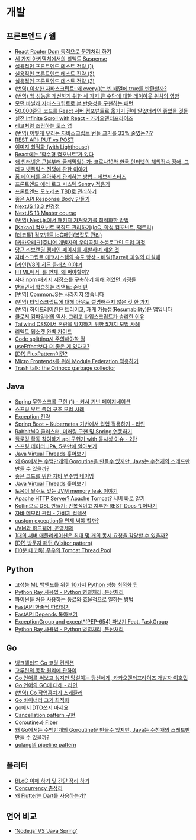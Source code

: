 # 개발

## 프론트엔드 / 웹

- [React Router Dom 동적으로 분기처리 하기](https://tech.kakao.com/2022/07/13/active-routing-for-e-certificate/)
- [세 가지 아키텍처에서의 리액트 Suspense](https://velog.io/@lky5697/suspense-in-different-architectures)
- [실용적인 프론트엔드 테스트 전략 (1)](https://meetup.nhncloud.com/posts/174)
- [실용적인 프론트엔드 테스트 전략 (2)](https://meetup.nhncloud.com/posts/178)
- [실용적인 프론트엔드 테스트 전략 (3)](https://meetup.nhncloud.com/posts/180)
- [(번역) 이상한 자바스크립트: 왜 every()는 빈 배열에 true를 반환할까?](https://naver.me/53U2spCH)
- [(번역) 웹 성능을 개선하기 위한 세 가지 큰 수단에 대한 레이아웃 위치의 영향](https://junghan92.medium.com/%EB%B2%88%EC%97%AD-%EC%9B%B9-%EC%84%B1%EB%8A%A5%EC%9D%84-%EA%B0%9C%EC%84%A0%ED%95%98%EA%B8%B0-%EC%9C%84%ED%95%9C-%EC%84%B8-%EA%B0%80%EC%A7%80-%ED%81%B0-%EC%88%98%EB%8B%A8%EC%97%90-%EB%8C%80%ED%95%9C-%EB%A0%88%EC%9D%B4%EC%95%84%EC%9B%83-%EC%9C%84%EC%B9%98%EC%9D%98-%EC%98%81%ED%96%A5-a9c021869d4a)
- [모던 바닐라 자바스크립트로 본 반응성을 구현하는 패턴](https://ktseo41.github.io/blog/log/patterns-for-reactivity-with-modern-vanilla-javascript.html)
- [50,000줄의 코드를 React 서버 컴포넌트로 옮기기 전에 알았더라면 좋았을 것들](https://kofearticle.substack.com/p/korean-fe-article-50000-react?utm_campaign=post&utm_medium=web)
- [실전 Infinite Scroll with React - 카카오엔터프라이즈](https://tech.kakaoenterprise.com/149)
- [레고처럼 조립하는 토스 앱](https://toss.tech/article/slash23-iOS?ref=codenary)
- [(번역) 어떻게 우리는 자바스크립트 번들 크기를 33% 줄였는가?](https://junghan92.medium.com/%EC%96%B4%EB%96%BB%EA%B2%8C-%EC%9A%B0%EB%A6%AC%EB%8A%94-%EC%9E%90%EB%B0%94%EC%8A%A4%ED%81%AC%EB%A6%BD%ED%8A%B8-%EB%B2%88%EB%93%A4-%ED%81%AC%EA%B8%B0%EB%A5%BC-33-%EC%A4%84%EC%98%80%EB%8A%94%EA%B0%80-2da398033169)
- [REST API: PUT vs POST](https://1ambda.github.io/javascripts/rest-api-put-vs-post)
- [이미지 최적화 (with Lighthouse)](https://jeongeuni.tistory.com/m/111)
- [React에는 '함수형 컴포넌트'가 없다](https://gyuwon.github.io/blog/2020/07/24/react-has-no-functional-components.html)
- [왜 인터넷은 근본부터 글러먹었는가: 코로나19와 한국 인터넷의 해외접속 장애, 그리고 넷플릭스 전쟁에 관한 이야기](https://unifiedh.medium.com/%EC%99%9C-%EC%9D%B8%ED%84%B0%EB%84%B7%EC%9D%80-%EA%B7%BC%EB%B3%B8%EB%B6%80%ED%84%B0-%EA%B8%80%EB%9F%AC%EB%A8%B9%EC%97%88%EB%8A%94%EA%B0%80-%EC%BD%94%EB%A1%9C%EB%82%9819%EC%99%80-%ED%95%9C%EA%B5%AD-%EC%9D%B8%ED%84%B0%EB%84%B7%EC%9D%98-%ED%95%B4%EC%99%B8%EC%A0%91%EC%86%8D-%EC%9E%A5%EC%95%A0-%EA%B7%B8%EB%A6%AC%EA%B3%A0-%EB%84%B7%ED%94%8C%EB%A6%AD%EC%8A%A4-%EC%A0%84%EC%9F%81%EC%97%90-%EA%B4%80%ED%95%9C-%EC%9D%B4%EC%95%BC%EA%B8%B0-ae27826e7fc8)
- [폼 데이터를 우아하게 관리하는 방법 - 데브시스터즈](https://tech.devsisters.com/posts/functional-react-state-management)
- [프론트엔드 에러 로그 시스템 Sentry 적용기](https://urbanbase.github.io/dev/2021/03/04/Sentry.html)
- [프론트엔드 모노레포 TBD로 관리하기](https://blog.mathpresso.com/qanda-frontend-monorepo-with-tbd-af752314d30f)
- [좋은 API Response Body 만들기](https://jojoldu.tistory.com/720)
- [NextJS 13.3 변경점](https://velog.io/@jay/Next.js-13.3)
- [NextJS 13 Master course](https://velog.io/@jay/series/nextjs13-master-course)
- [(번역) Next.js에서 패키지 가져오기를 최적화한 방법](https://velog.io/@lky5697/how-we-optimized-package-imports-in-next-js?utm_source=substack&utm_medium=email)
- [[Kakao] 컴포넌트 복잡도 관리하기(IoC, 합성 컴포넌트, 팩토리)](https://fe-developers.kakaoent.com/2022/221110-ioc-pattern/)
- [[테코톡] 컴포넌트 IoC패턴(복잡도 관리)](https://www.youtube.com/watch?v=RNH1KN2pD2Y)
- [[카카오테크]주니어 개발자의 우여곡절 소셜로그인 도입 과정](https://tech.kakao.com/2023/01/19/social-login)
- [당근 리브랜딩 캠페인 페이지를 개발하며 배운 것](https://medium.com/daangn/%EB%8B%B9%EA%B7%BC-%EB%A6%AC%EB%B8%8C%EB%9E%9C%EB%94%A9-%EC%BA%A0%ED%8E%98%EC%9D%B8-%ED%8E%98%EC%9D%B4%EC%A7%80%EB%A5%BC-%EA%B0%9C%EB%B0%9C%ED%95%98%EB%A9%B0-%EB%B0%B0%EC%9A%B4-%EA%B2%83-b41d866df9b7)
- [자바스크립트 에코시스템의 속도 향상 - 배럴(Barrel) 파일의 대실패](https://substack.com/redirect/8466093b-bb77-438f-82e7-18c2f34a7a4b?j=eyJ1IjoiMnE2cGh6In0.S9uzabEeMZwGQFn6WI1FNu56EqoKh3X4ACu88k6Cf6s)
- [[라인]V8의 히든 클래스 이야기](https://engineering.linecorp.com/ko/blog/v8-hidden-class)
- [HTML에서 &nbsp;를 언제, 왜 써야할까?](https://www.daleseo.com/html-nbsp/)
- [사내 npm 패키지 저장소를 구축하기 위해 겪었던 과정들](https://devblog.kakaostyle.com/ko/2022-03-07-1-npm-private-repository/)
- [만들면서 학습하는 리액트: 준비편](https://jeonghwan-kim.github.io/series/2021/04/05/lecture-react-ready.html)
- [[번역] CommonJS는 사라지지 않습니다](https://velog.io/@surim014/commonJS-is-not-going-away)
- [(번역) 타입스크립트에 대해 아무도 설명해주지 않은 것 한 가지](https://ykss.netlify.app/translation/one_thing_nobody_explained_to_you_about_typescript)
- [(번역) 하이드레이션은 트리이고, 재개 가능성(Resumability)은 맵입니다](https://velog.io/@superlipbalm/hydration-tree-resumability-map)
- [클로저 컴파일러의 역사, 그리고 타입스크립트가 승리한 이유](https://ktseo41.github.io/blog/log/the-saga-of-the-closure-compiler-and-why-typescript-won.html)
- [Tailwind CSS에서 혼란을 방지하기 위한 5가지 모범 사례](https://velog.io/@lky5697/5-best-practices-for-preventing-chaos-in-tailwind-css?utm_source=substack&utm_medium=email)
- [리엑트 웹소켓 완벽 가이드](https://ably.com/blog/websockets-react-tutorial)
- [Code splitting시 주의해야할 점](https://velog.io/@whdtlrtlr4/Code-splitting%EC%8B%9C-%EC%A3%BC%EC%9D%98%ED%95%B4%EC%95%BC%ED%95%A0-%EC%A0%90side-effect)
- [useEffect보다 더 좋은 게 있다고?](https://velog.io/@yokitomi/better-useEffect)
- [[DP] FluxPattern이란?](https://velog.io/@andy0011/Flux-%ED%8C%A8%ED%84%B4%EC%9D%B4%EB%9E%80)
- [Micro Frontends를 위해 Module Federation 적용하기](https://blog.gangnamunni.com/post/saas-microfrontends/)
- [Trash talk: the Orinoco garbage collector](https://v8.dev/blog/trash-talk)

## Java

- [Spring 무한스크롤 구현 (1) - 커서 기반 페이지네이션](https://www.devjoon.com/41)
- [스프링 부트 폴더 구조 모범 사례](https://careerly.co.kr/comments/90474?utm_source=crm&utm_medium=email&utm_campaign=newsletter_careerly_users&utm_content=newsletter230919_backend_a)
- [Exception 전략](https://cheese10yun.github.io/spring-guide-exception)
- [Spring Boot + Kubernetes 기반에서 웜업 적용하기 - 라인](https://engineering.linecorp.com/ko/blog/apply-warm-up-in-spring-boot-and-kubernetes?utm_source=geeknews&utm_medium=devrel)
- [RabbitMQ 클러스터, 미러링 구현 및 Spring 연동하기](https://backtony.github.io/spring/2021-09-21-spring-rabbitmq-1)
- [플로깅 활동 참여하기 api 구현기 with 동시성 이슈 - 2탄](https://gabby-oval-183.notion.site/api-with-2-6da2879a809a48edb04df7bcd103a7cf)
- [스프링 데이터 JPA, 5분만에 알아보기](https://yozm.wishket.com/magazine/detail/2160)
- [Java Virtual Threads 훑어보기](https://perfectacle.github.io/2022/12/29/look-over-java-virtual-threads)
- [왜 Go에서는 수백만개의 Goroutine을 만들수 있지만, Java는 수천개의 스레드만 만들 수 있을까?](https://www.mimul.com/blog/go-vs-java-thread)
- [좋은 코드를 위한 자바 변수명 네이밍](https://tecoble.techcourse.co.kr/post/2020-04-24-variable_naming)
- [Java Virtual Threads 훑어보기](https://perfectacle.github.io/2022/12/29/look-over-java-virtual-threads/)
- [도움이 될수도 있는 JVM memory leak 이야기](https://techblog.woowahan.com/2628/)
- [Apache HTTP Server? Apache Tomcat? 서버 바로 알기](https://tecoble.techcourse.co.kr/post/2021-05-24-apache-tomcat/)
- [Kotlin으로 DSL 만들기: 반복적이고 지루한 REST Docs 벗어나기](https://toss.tech/article/kotlin-dsl-restdocs)
- [자바 메모리 관리 - 가비지 컬렉션](https://yaboong.github.io/java/2018/06/09/java-garbage-collection/)
- [custom exception을 언제 써야 할까?](https://tecoble.techcourse.co.kr/post/2020-08-17-custom-exception/)
- [JVM과 하드웨어, 운영체제](https://blog.yevgnenll.me/posts/jvm-hardware-operating-system)
- [1대의 서버 애플리케이션은 최대 몇 개의 동시 요청을 감당할 수 있을까?](https://songkg7.github.io/posts/Spring-MVC-Traffic-Testing/)
- [[DP] 방문자 패턴 (Visitor pattern)](https://thecodinglog.github.io/design/2019/10/29/visitor-pattern.html)
- [[10분 테코톡] 푸우의 Tomcat Thread Pool](https://www.youtube.com/watch?v=prniILbdOYA)

## Python

- [고성능 ML 백엔드를 위한 10가지 Python 성능 최적화 팁](https://hyperconnect.github.io/2023/05/30/Python-Performance-Tips.html)
- [Python Ray 사용법 - Python 병렬처리, 분산처리](https://zzsza.github.io/mlops/2021/01/03/python-ray)
- [파이썬을 처음 사용하는 동료와 효율적으로 일하는 방법](https://medium.com/daangn/파이썬을-처음-사용하는-동료와-효율적으로-일하는-방법-bb52c3a433fa)
- [FastAPI 한줄씩 따라읽기](https://rumbarum.oopy.io/post/examine-fastapi-handling-request-line-by-line-with-comment)
- [FastAPI Depends 톺아보기](https://rumbarum.oopy.io/post/how-fastapi-depends-work)
- [ExceptionGroup and except\*(PEP-654) 파보기 Feat. TaskGroup](https://rumbarum.oopy.io/post/python-exception-group)
- [Python Ray 사용법 - Python 병렬처리, 분산처리](https://zzsza.github.io/mlops/2021/01/03/python-ray/)

## Go

- [뱅크샐러드 Go 코딩 컨벤션](https://blog.banksalad.com/tech/go-best-practice-in-banksalad)
- [고루틴의 동작 원리에 관하여](https://ykarma1996.tistory.com/188)
- [Go 언어를 써보고 싶지만 망설이는 당신에게, 카카오엔터프라이즈 개발자 이호민](https://blog.goorm.io/hominlee)
- [Go 언어의 GC에 대해 - 라인](https://engineering.linecorp.com/ko/blog/go-gc?fbclid=IwAR3n-6l4p2MToOZw-b2eROdbBRA9SOn4ENPpgEXz-jSSsiASrXRGDm94mhk)
- [(번역) Go 작업훔치기 스케줄러](https://hueypark.gitlab.io/post/2018-10-13-go-work-stealing-scheduler)
- [Go 바이너리 크기 최적화](https://blog.naver.com/sssang97/223158138032)
- [go에서 DTO쓰지 마세요](https://medium.com/@dsysd-dev/stop-using-dtos-in-go-its-not-java-96ef4794481a)
- [Cancellation pattern 구현](https://medium.com/@alireza.stack/cancellation-pattern-implementation-in-go-179706ae772b)
- [Coroutine과 Fiber](https://medium.com/@jooyunghan/%EC%BD%94%EB%A3%A8%ED%8B%B4%EA%B3%BC-%ED%8C%8C%EC%9D%B4%EB%B2%84-9e93c12bce30)
- [왜 Go에서는 수백만개의 Goroutine을 만들수 있지만, Java는 수천개의 스레드만 만들 수 있을까?](https://www.mimul.com/blog/go-vs-java-thread/)
- [golang의 pipeline pattern](https://medium.com/jotform-tech/pipeline-go-pipeline-pattern-in-golang-5a51e5d811a)

## 플러터

- [BLoC 이해 하기 및 간단 정리 하기](https://pks2974.medium.com/bloc-%EC%9D%B4%ED%95%B4-%ED%95%98%EA%B8%B0-%EB%B0%8F-%EA%B0%84%EB%8B%A8-%EC%A0%95%EB%A6%AC-%ED%95%98%EA%B8%B0-7dc705e4c640)
- [Concurrency 총정리](https://medium.com/mj-studio/dart-concurrency-%EC%B4%9D%EC%A0%95%EB%A6%AC-eec678a405b6)
- [왜 Flutter는 Dart를 사용하는가?](https://medium.com/flutter-korea/%EC%99%9C-flutter%EB%8A%94-dart%EB%A5%BC-%EC%82%AC%EC%9A%A9%ED%95%98%EB%8A%94%EA%B0%80-e838b9415f57)

## 언어 비교

- [‘Node.js’ VS ‘Java Spring’](https://medium.com/naverfinancial/node-js-vs-java-spring-c4699565918e)

